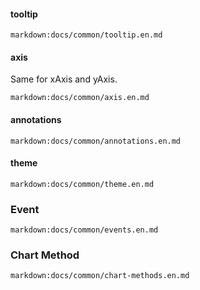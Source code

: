 #### tooltip

`markdown:docs/common/tooltip.en.md`

#### axis

Same for xAxis and yAxis.

`markdown:docs/common/axis.en.md`

#### annotations

`markdown:docs/common/annotations.en.md`

#### theme

`markdown:docs/common/theme.en.md`

### Event

`markdown:docs/common/events.en.md`

### Chart Method

`markdown:docs/common/chart-methods.en.md`
